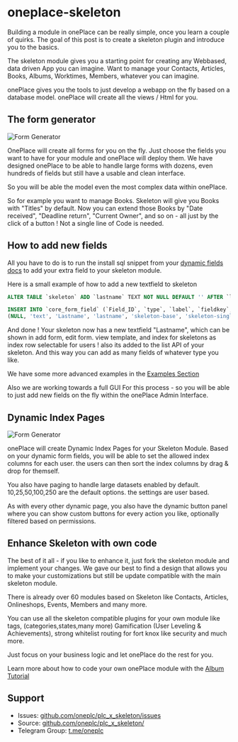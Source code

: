 # oneplace-skeleton

Building a module in onePlace can be really simple, once you learn a couple of quirks. 
The goal of this post is to create a skeleton plugin and introduce you to the basics.

The skeleton module gives you a starting point for creating any Webbased, data driven
App you can imagine. Want to manage your Contacts, Articles, Books, Albums, Worktimes,
Members, whatever you can imagine. 

onePlace gives you the tools to just develop a webapp on the fly based on a database model.
onePlace will create all the views / Html for you.

## The form generator
![Form Generator](https://docs.1plc.ch/img/formgenerator.png)

OnePlace will create all forms for you on the fly. Just choose the fields you want to have
for your module and onePlace will deploy them. We have designed onePlace to be able to handle
large forms with dozens, even hundreds of fields but still have a usable and clean interface.

So you will be able the model even the most complex data within onePlace.

So for example you want to manage Books. Skeleton will give you Books with "Titles"
by default. Now you can extend those Books by "Date received", "Deadline return", "Current Owner",
and so on - all just by the click of a button ! Not a single line of Code is needed.

## How to add new fields

All you have to do is to run the install sql snippet from your 
[dynamic fields docs](https://docs.1plc.ch/oneplace-skeleton/dynamic-fields/) to add your extra field to your skeleton
module. 

Here is a small example of how to add a new textfield to skeleton

```sql
ALTER TABLE `skeleton` ADD `lastname` TEXT NOT NULL DEFAULT '' AFTER `label`; 

INSERT INTO `core_form_field` (`Field_ID`, `type`, `label`, `fieldkey`, `tab`, `form`, `class`, `url_view`, `url_list`, `show_widget_left`, `allow_clear`, `readonly`, `tbl_cached_name`, `tbl_class`, `tbl_permission`) VALUES 
(NULL, 'text', 'Lastname', 'lastname', 'skeleton-base', 'skeleton-single', 'col-md-3', '', '', '0', '1', '0', '', '', ''); 
```

And done ! Your skeleton now has a new textfield "Lastname", which can be shown in add form, edit form.
view template, and index for skeletons as index row selectable for users ! also its added to the list
API of your skeleton. And this way you can add as many fields of whatever type you like.

We have some more advanced examples in the [Examples Section](https://docs.1plc.ch) 

Also we are working towards a full GUI For this process - so you will be able to just add
new fields on the fly within the onePlace Admin Interface.

## Dynamic Index Pages
![Form Generator](https://docs.1plc.ch/img/indexpages.png)

onePlace will create Dynamic Index Pages for your Skeleton Module. Based on your dynamic
form fields, you will be able to set the allowed index columns for each user. the users
can then sort the index columns by drag & drop for themself.

You also have paging to handle large datasets enabled by default. 10,25,50,100,250 are
the default options. the settings are user based.

As with every other dynamic page, you also have the dynamic button panel where you can
show custom buttons for every action you like, optionally filtered based on permissions.

## Enhance Skeleton with own code

The best of it all - if you like to enhance it, just fork the skeleton module and implement
your changes. We gave our best to find a design that allows you to make your customizations
but still be update compatible with the main skeleton module.

There is already over 60 modules based on Skeleton like Contacts, Articles, Onlineshops, Events,
Members and many more. 

You can use all the skeleton compatible plugins for your own module like tags, (categories,states,many more)
Gamification (User Leveling & Achievements), strong whitelist routing for fort knox like security and much more.

Just focus on your business logic and let onePlace do the rest for you.

Learn more about how to code your own onePlace module with the [Album Tutorial](https://docs.1plc.ch) 

## Support
 * Issues: [github.com/oneplc/plc_x_skeleton/issues](https://github.com/oneplc/plc_x_skeleton/issues)
 * Source: [github.com/oneplc/plc_x_skeleton/](https://github.com/oneplc/plc_x_skeleton/)
 * Telegram Group: [t.me/oneplc](https://t.me/oneplc)
